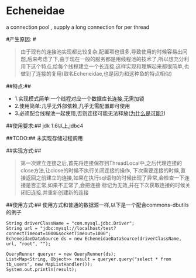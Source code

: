 Echeneidae
==========

a connection pool , supply a long connection for per thread 

#产生原因: #
>    由于现有的连接池实现都比较复杂,配置项也很多,导致使用的时候容易出问题,后来考虑了下,由于现在一般的服务都是用线程池的技术了,所以想充分利用下这个特点,给每个线程建立一个长连接,这样实现和理解起来都很简单,也做到了连接的复用(取名Echeneidae,也是因为和这种鱼的特点相似) 

##特点:##
- 1.实现模式简单:一个线程对应一个数据库长连接,无需加锁
- 2.使用简单:几乎无外部依赖,几乎无需配置即可使用
- 3.必须配合线程池一起使用,否则连接可能无法释放([为什么是可能?](https://github.com/hongliuliao/Echeneidae/wiki/%E4%B8%BA%E4%BB%80%E4%B9%88%E4%B8%8D%E9%85%8D%E5%90%88%E7%BA%BF%E7%A8%8B%E6%B1%A0%E4%BD%BF%E7%94%A8%E5%8F%AF%E8%83%BD%E5%AF%BC%E8%87%B4%E9%93%BE%E6%8E%A5%E6%97%A0%E6%B3%95%E5%85%B3%E9%97%AD))

##使用要求:##
jdk 1.6以上,jdbc4

##TODO:##
未实现存储过程调用

##实现方式:##
>	第一次建立连接之后,首先将连接保存到ThreadLocal中,之后代理连接的close方法,让close的时候不执行关闭连接的操作,
下次需要连接的时候,直接返回之前建立的连接,如果在执行sql语句的时候出现了异常,会检查一下连接是否正常,如果不正常了,会把连接
标记为无效,并在下次获取连接的时候关闭旧连接,并重新创建新的连接

##使用方式:##
	使用方式和普通的数据源一样,以下是一个配合commons-dbutils的例子
	
	String driverClassName = "com.mysql.jdbc.Driver";
	String url = "jdbc:mysql://localhost/test?connectTimeout=1000&socketTimeout=1000";
	EcheneidaeDataSource ds = new EcheneidaeDataSource(driverClassName, url, "root", "");
	
	QueryRunner queryer = new QueryRunner(ds);
	List<Map<String, Object>> result = queryer.query("select * from tb_users", new MapListHandler());
	System.out.println(result);
	
